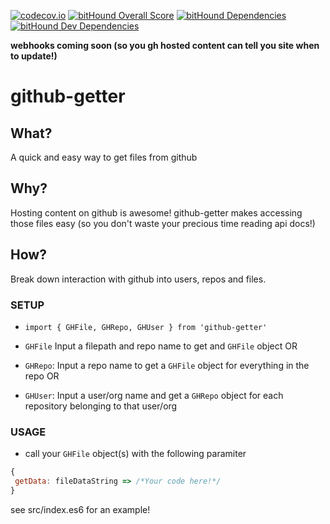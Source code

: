 [![codecov.io](https://codecov.io/github/des-des/github-getter/coverage.svg?branch=master)](https://codecov.io/github/des-des/github-getter?branch=master) [![bitHound Overall Score](https://www.bithound.io/github/des-des/github-getter/badges/score.svg)](https://www.bithound.io/github/des-des/github-getter) [![bitHound Dependencies](https://www.bithound.io/github/des-des/github-getter/badges/dependencies.svg)](https://www.bithound.io/github/des-des/github-getter/master/dependencies/npm) [![bitHound Dev Dependencies](https://www.bithound.io/github/des-des/github-getter/badges/devDependencies.svg)](https://www.bithound.io/github/des-des/github-getter/master/dependencies/npm)

**webhooks coming soon (so you gh hosted content can tell you site when to update!)**

# github-getter

## What?

A quick and easy way to get files from github

## Why?

Hosting content on github is awesome! github-getter makes accessing those files easy (so you don't waste your precious time reading api docs!)

## How?

Break down interaction with github into users, repos and files.

### SETUP

 * `import { GHFile, GHRepo, GHUser } from 'github-getter'`

 * `GHFile` Input a filepath and repo name to get and `GHFile` object OR
 * `GHRepo`: Input a repo name to get a `GHFile` object for everything in the repo OR
 * `GHUser`: Input a user/org name and get a `GHRepo` object for each repository belonging to that user/org
 
### USAGE

 * call your `GHFile` object(s) with the following paramiter
 
 ```javascript
 {
  getData: fileDataString => /*Your code here!*/
 }
 ```
 see src/index.es6 for an example!
 
 
